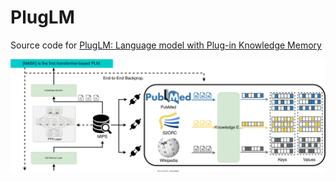 # PlugLM
Source code for [PlugLM: Language model with Plug-in Knowledge Memory](https://openreview.net/forum?id=Plr5l7r0jY6)

![model](assets/model.svg)